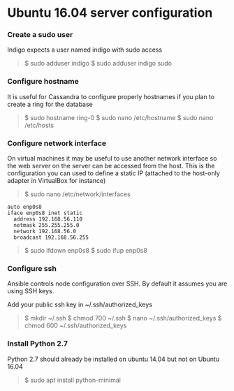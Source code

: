 # Ubuntu 16.04 server configuration


### Create a sudo user

Indigo expects a user named indigo with sudo access

> $ sudo adduser indigo
> $ sudo adduser indigo sudo


### Configure hostname

It is useful for Cassandra to configure properly hostnames if you plan to 
create a ring for the database

> $ sudo hostname ring-0
> $ sudo nano /etc/hostname
> $ sudo nano /etc/hosts


### Configure network interface

On virtual machines it may be useful to use another network interface so the
web server on the server can be accessed from the host. This is the 
configuration you can used to define a static IP (attached to the host-only
adapter in VirtualBox for instance)


> $ sudo nano /etc/network/interfaces

```
auto enp0s8  
iface enp0s8 inet static
  address 192.168.56.110
  netmask 255.255.255.0
  network 192.168.56.0
  broadcast 192.168.56.255
```

> $ sudo ifdown enp0s8
> $ sudo ifup enp0s8


### Configure ssh

Ansible controls node configuration over SSH. By default it assumes you are 
using SSH keys.

Add your public ssh key in ~/.ssh/authorized_keys

> $ mkdir ~/.ssh
> $ chmod 700 ~/.ssh
> $ nano ~/.ssh/authorized_keys
> $ chmod 600 ~/.ssh/authorized_keys


### Install Python 2.7

Python 2.7 should already be installed on ubuntu 14.04 but not on Ubuntu 16.04

> $ sudo apt install python-minimal

